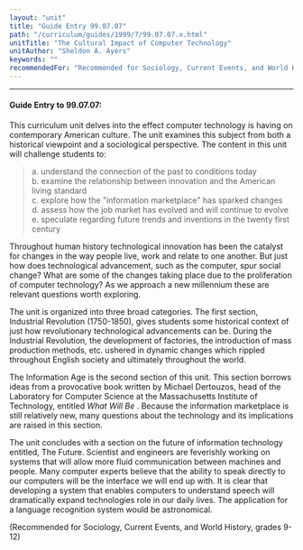 ```yaml
---
layout: "unit"
title: "Guide Entry 99.07.07"
path: "/curriculum/guides/1999/7/99.07.07.x.html"
unitTitle: "The Cultural Impact of Computer Technology"
unitAuthor: "Sheldon A. Ayers"
keywords: ""
recommendedFor: "Recommended for Sociology, Current Events, and World History, grades 9-12."
---
```

<body>
<hr/>
<h4>
Guide Entry to 99.07.07:
</h4>
<p>This curriculum unit delves into the effect computer technology is having on contemporary American culture.  The unit examines this subject from both a historical viewpoint and a sociological perspective.  The content in this unit will challenge students to:</p>
<blockquote>
<dl>
<dt>
a.  understand the connection of the past to conditions today
<dt>
b.  examine the relationship between innovation and the American living standard
<dt>
c.  explore how the "information marketplace" has sparked changes
<dt>
d.  assess how the job market has evolved and will continue to evolve
<dt>
e.  speculate regarding future trends and inventions in the twenty first century
</dt>
</dt>
</dt>
</dt>
</dt>
</dl>
</blockquote>
Throughout human history technological innovation has been the catalyst for changes in the way people live, work and relate to one another.  But just how does technological advancement, such as the computer, spur social change?  What are some of the changes taking place due to the proliferation of computer technology?  As we approach a new millennium these are relevant questions worth exploring.
<p>
The unit is organized into three broad categories.  The first section, Industrial Revolution (1750-1850), gives students some historical context of just how revolutionary technological advancements can be.  During the Industrial Revolution, the development of factories, the introduction of mass production methods, etc. ushered in dynamic changes which rippled throughout English society and ultimately throughout the world.
</p>
<p>
The Information Age is the second section of this unit.  This section borrows ideas from a provocative book written by Michael Dertouzos, head of the Laboratory for Computer Science at the Massachusetts Institute of Technology, entitled
<i>
What Will Be
</i>
.  Because the information marketplace is still relatively new, many questions about the technology and its implications are raised in this section.
</p>
<p>
The unit concludes with a section on the future of information technology entitled, The Future.  Scientist and engineers are feverishly working on systems that will allow more fluid communication between machines and people.  Many computer experts believe that the ability to speak directly to our computers will be the interface we will end up with.  It is clear that developing a system that enables computers to understand speech will dramatically expand technologies role in our daily lives.  The application for a language recognition system would be astronomical.
</p>
<p>
(Recommended for Sociology, Current Events, and World History, grades 9-12)
</p>
</body>
